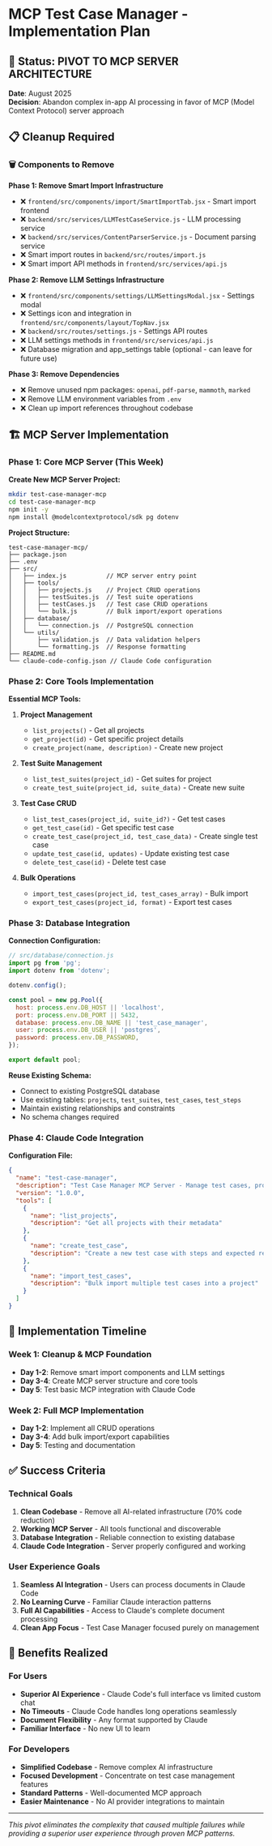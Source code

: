 # MCP Test Case Manager - Implementation Plan

## 🎯 Status: PIVOT TO MCP SERVER ARCHITECTURE

**Date**: August 2025  
**Decision**: Abandon complex in-app AI processing in favor of MCP (Model Context Protocol) server approach

## 📋 Cleanup Required

### 🗑️ Components to Remove

**Phase 1: Remove Smart Import Infrastructure**
- ❌ `frontend/src/components/import/SmartImportTab.jsx` - Smart import frontend
- ❌ `backend/src/services/LLMTestCaseService.js` - LLM processing service
- ❌ `backend/src/services/ContentParserService.js` - Document parsing service
- ❌ Smart import routes in `backend/src/routes/import.js`
- ❌ Smart import API methods in `frontend/src/services/api.js`

**Phase 2: Remove LLM Settings Infrastructure**
- ❌ `frontend/src/components/settings/LLMSettingsModal.jsx` - Settings modal
- ❌ Settings icon and integration in `frontend/src/components/layout/TopNav.jsx`
- ❌ `backend/src/routes/settings.js` - Settings API routes
- ❌ LLM settings methods in `frontend/src/services/api.js`
- ❌ Database migration and app_settings table (optional - can leave for future use)

**Phase 3: Remove Dependencies**
- ❌ Remove unused npm packages: `openai`, `pdf-parse`, `mammoth`, `marked`
- ❌ Remove LLM environment variables from `.env`
- ❌ Clean up import references throughout codebase

## 🏗️ MCP Server Implementation

### Phase 1: Core MCP Server (This Week)

**Create New MCP Server Project:**
```bash
mkdir test-case-manager-mcp
cd test-case-manager-mcp
npm init -y
npm install @modelcontextprotocol/sdk pg dotenv
```

**Project Structure:**
```
test-case-manager-mcp/
├── package.json
├── .env
├── src/
│   ├── index.js           // MCP server entry point
│   ├── tools/
│   │   ├── projects.js    // Project CRUD operations
│   │   ├── testSuites.js  // Test suite operations
│   │   ├── testCases.js   // Test case CRUD operations
│   │   └── bulk.js        // Bulk import/export operations
│   ├── database/
│   │   └── connection.js  // PostgreSQL connection
│   └── utils/
│       ├── validation.js  // Data validation helpers
│       └── formatting.js  // Response formatting
├── README.md
└── claude-code-config.json // Claude Code configuration
```

### Phase 2: Core Tools Implementation

**Essential MCP Tools:**
1. **Project Management**
   - `list_projects()` - Get all projects
   - `get_project(id)` - Get specific project details
   - `create_project(name, description)` - Create new project

2. **Test Suite Management**
   - `list_test_suites(project_id)` - Get suites for project
   - `create_test_suite(project_id, suite_data)` - Create new suite

3. **Test Case CRUD**
   - `list_test_cases(project_id, suite_id?)` - Get test cases
   - `get_test_case(id)` - Get specific test case
   - `create_test_case(project_id, test_case_data)` - Create single test case
   - `update_test_case(id, updates)` - Update existing test case
   - `delete_test_case(id)` - Delete test case

4. **Bulk Operations**
   - `import_test_cases(project_id, test_cases_array)` - Bulk import
   - `export_test_cases(project_id, format)` - Export test cases

### Phase 3: Database Integration

**Connection Configuration:**
```javascript
// src/database/connection.js
import pg from 'pg';
import dotenv from 'dotenv';

dotenv.config();

const pool = new pg.Pool({
  host: process.env.DB_HOST || 'localhost',
  port: process.env.DB_PORT || 5432,
  database: process.env.DB_NAME || 'test_case_manager',
  user: process.env.DB_USER || 'postgres',
  password: process.env.DB_PASSWORD,
});

export default pool;
```

**Reuse Existing Schema:**
- Connect to existing PostgreSQL database
- Use existing tables: `projects`, `test_suites`, `test_cases`, `test_steps`
- Maintain existing relationships and constraints
- No schema changes required

### Phase 4: Claude Code Integration

**Configuration File:**
```json
{
  "name": "test-case-manager",
  "description": "Test Case Manager MCP Server - Manage test cases, projects, and test suites",
  "version": "1.0.0",
  "tools": [
    {
      "name": "list_projects",
      "description": "Get all projects with their metadata"
    },
    {
      "name": "create_test_case",
      "description": "Create a new test case with steps and expected results"
    },
    {
      "name": "import_test_cases",
      "description": "Bulk import multiple test cases into a project"
    }
  ]
}
```

## 🎯 Implementation Timeline

### Week 1: Cleanup & MCP Foundation
- **Day 1-2**: Remove smart import components and LLM settings
- **Day 3-4**: Create MCP server structure and core tools
- **Day 5**: Test basic MCP integration with Claude Code

### Week 2: Full MCP Implementation
- **Day 1-2**: Implement all CRUD operations
- **Day 3-4**: Add bulk import/export capabilities
- **Day 5**: Testing and documentation

## ✅ Success Criteria

### Technical Goals
1. **Clean Codebase** - Remove all AI-related infrastructure (70% code reduction)
2. **Working MCP Server** - All tools functional and discoverable
3. **Database Integration** - Reliable connection to existing database
4. **Claude Code Integration** - Server properly configured and working

### User Experience Goals
1. **Seamless AI Integration** - Users can process documents in Claude Code
2. **No Learning Curve** - Familiar Claude interaction patterns
3. **Full AI Capabilities** - Access to Claude's complete document processing
4. **Clean App Focus** - Test Case Manager focused purely on management

## 🚀 Benefits Realized

### For Users
- **Superior AI Experience** - Claude Code's full interface vs limited custom chat
- **No Timeouts** - Claude Code handles long operations seamlessly
- **Document Flexibility** - Any format supported by Claude
- **Familiar Interface** - No new UI to learn

### For Developers
- **Simplified Codebase** - Remove complex AI infrastructure
- **Focused Development** - Concentrate on test case management features
- **Standard Patterns** - Well-documented MCP approach
- **Easier Maintenance** - No AI provider integrations to maintain

---

*This pivot eliminates the complexity that caused multiple failures while providing a superior user experience through proven MCP patterns.*